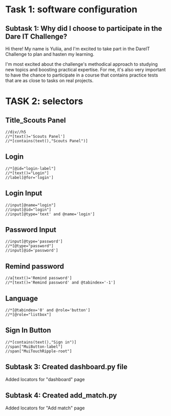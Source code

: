 # Task 1: software configuration

## Subtask 1: Why did I choose to participate in the Dare IT Challenge?

Hi there!
My name is Yuliia, and I'm excited to take part in the DareIT Challenge to plan and hasten my learning.

I'm most excited about the challenge's methodical approach to studying new topics and boosting practical expertise. For me, it's also very important to have the chance to participate in a course that contains practice tests that are as close to tasks on real projects.


# TASK 2: selectors

## Title_Scouts Panel

```
//div//h5
//*[text()='Scouts Panel']
//*[contains(text(),"Scouts Panel")]
```

## Login 

```
//*[@id="login-label"]
//*[text()="Login"]
//label[@for='login']
```

## Login Input

```
//input[@name="login"]
//input[@id="login"]
//input[@type='text' and @name='login']
```

## Password Input

```
//input[@type='password']
//*[@type="password"]
//input[@id='password']
```

## Remind password

```
//a[text()='Remind password']
//*[text()='Remind password' and @tabindex='-1']
```

## Language

```
//*[@tabindex='0' and @role='button']
//*[@role="listbox"]
```

## Sign In Button

```
//*[contains(text(),"Sign in")]
//span["MuiButton-label"]
//span["MuiTouchRipple-root"]
```

## Subtask 3: Created dashboard.py file

Added locators for "dashboard" page

## Subtask 4: Created add_match.py

Added locators for "Add match" page